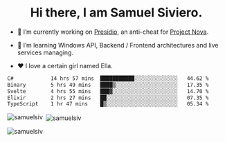 <h1 align="center">Hi there, I am Samuel Siviero.</h1>

- 🔭 I’m currently working on [Presidio](https://presidio.ac), an anti-cheat for [Project Nova](https://discord.gg/novafn).

- 🌱 I’m learning Windows API, Backend / Frontend architectures and live services managing.

- ❤️ I love a certain girl named Ella.

<!--START_SECTION:waka-->

```txt
C#            14 hrs 57 mins  ███████████░░░░░░░░░░░░░░   44.62 %
Binary        5 hrs 49 mins   ████▒░░░░░░░░░░░░░░░░░░░░   17.35 %
Svelte        4 hrs 55 mins   ███▓░░░░░░░░░░░░░░░░░░░░░   14.70 %
Elixir        2 hrs 27 mins   ██░░░░░░░░░░░░░░░░░░░░░░░   07.35 %
TypeScript    1 hr 47 mins    █▒░░░░░░░░░░░░░░░░░░░░░░░   05.34 %
```

<!--END_SECTION:waka-->

<p><img align="left" src="https://github-readme-stats.vercel.app/api/top-langs?username=samuelsiv&show_icons=true&locale=en&layout=compact&theme=radical" alt="samuelsiv" /></p>

<p>&nbsp;<img align="center" src="https://github-readme-stats.vercel.app/api?username=samuelsiv&show_icons=true&locale=en&theme=radical" alt="samuelsiv" /></p>
<p align="left"> <img src="https://komarev.com/ghpvc/?username=samuelsiv&label=Profile%20views&color=0e75b6&style=flat" alt="samuelsiv" /> </p>

